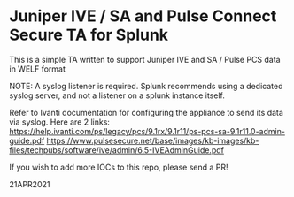 # Juniper IVE / SA and Pulse Connect Secure TA for Splunk

This is a simple TA written to support Juniper IVE and SA / Pulse PCS data in WELF format

NOTE: A syslog listener is required. Splunk recommends using a dedicated syslog server, and not a listener on a splunk instance itself.

Refer to Ivanti documentation for configuring the appliance to send its data via syslog.
Here are 2 links:
    https://help.ivanti.com/ps/legacy/pcs/9.1rx/9.1r11/ps-pcs-sa-9.1r11.0-admin-guide.pdf
    https://www.pulsesecure.net/base/images/kb-images/kb-files/techpubs/software/ive/admin/6.5-IVEAdminGuide.pdf




If you wish to add more IOCs to this repo, please send a PR!

21APR2021